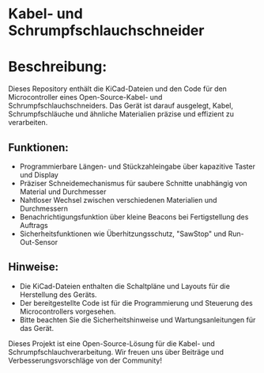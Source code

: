 # Kabel- und Schrumpfschlauchschneider
# Beschreibung: 
Dieses Repository enthält die KiCad-Dateien und den Code für den Microcontroller eines Open-Source-Kabel- und Schrumpfschlauchschneiders. Das Gerät ist darauf ausgelegt, Kabel, Schrumpfschläuche und ähnliche Materialien präzise und effizient zu verarbeiten.

## Funktionen:

- Programmierbare Längen- und Stückzahleingabe über kapazitive Taster und Display
- Präziser Schneidemechanismus für saubere Schnitte unabhängig von Material und Durchmesser
- Nahtloser Wechsel zwischen verschiedenen Materialien und Durchmessern
- Benachrichtigungsfunktion über kleine Beacons bei Fertigstellung des Auftrags
- Sicherheitsfunktionen wie Überhitzungsschutz, "SawStop" und Run-Out-Sensor

## Hinweise:
- Die KiCad-Dateien enthalten die Schaltpläne und Layouts für die Herstellung des Geräts.
- Der bereitgestellte Code ist für die Programmierung und Steuerung des Microcontrollers vorgesehen.
- Bitte beachten Sie die Sicherheitshinweise und Wartungsanleitungen für das Gerät.

Dieses Projekt ist eine Open-Source-Lösung für die Kabel- und Schrumpfschlauchverarbeitung. Wir freuen uns über Beiträge und Verbesserungsvorschläge von der Community!
